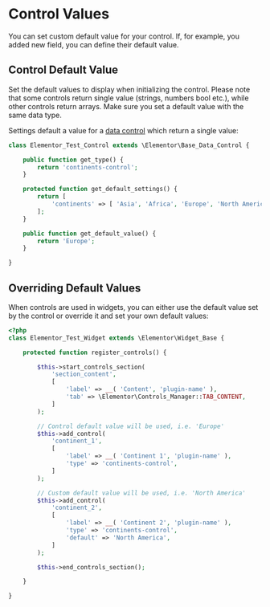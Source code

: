 # Control Values

You can set custom default value for your control. If, for example, you added new field, you can define their default value.

## Control Default Value

Set the default values to display when initializing the control. Please note that some controls return single value (strings, numbers bool etc.), while other controls return arrays. Make sure you set a default value with the same data type.

Settings default a value for a [data control](./data-controls) which return a single value:

```php
class Elementor_Test_Control extends \Elementor\Base_Data_Control {

	public function get_type() {
		return 'continents-control';
	}

	protected function get_default_settings() {
		return [
			'continents' => [ 'Asia', 'Africa', 'Europe', 'North America', 'South America', 'Australia/Oceania', 'Antarctica', ]
		];
	}

	public function get_default_value() {
		return 'Europe';
	}

}
```

<!--
Settings default a value for a [multi value control](./multi-value-controls) which return an array:

```php
class Elementor_Test_Control extends \Elementor\Control_Base_Multiple  {

	public function get_default_value() {
		return [
			'width' => '',
			'height' => '',
		];
	}

}
```
-->

## Overriding Default Values

When controls are used in widgets, you can either use the default value set by the control or override it and set your own default values:

```php {14-21,23-31}
<?php
class Elementor_Test_Widget extends \Elementor\Widget_Base {

	protected function register_controls() {

		$this->start_controls_section(
			'section_content',
			[
				'label' => __( 'Content', 'plugin-name' ),
				'tab' => \Elementor\Controls_Manager::TAB_CONTENT,
			]
		);

		// Control default value will be used, i.e. 'Europe'
		$this->add_control(
			'continent_1',
			[
				'label' => __( 'Continent 1', 'plugin-name' ),
				'type' => 'continents-control',
			]
		);

		// Custom default value will be used, i.e. 'North America'
		$this->add_control(
			'continent_2',
			[
				'label' => __( 'Continent 2', 'plugin-name' ),
				'type' => 'continents-control',
				'default' => 'North America',
			]
		);

		$this->end_controls_section();

	}

}
```